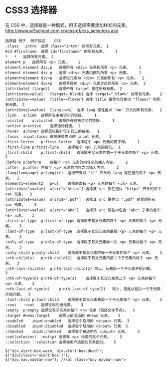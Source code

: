 # CSS3 选择器
在 CSS 中，选择器是一种模式，用于选择需要添加样式的元素。
http://www.w3school.com.cn/cssref/css_selectors.asp

    选择器	例子	例子描述	CSS
    .class	.intro	选择 class="intro" 的所有元素。	1
    #id	#firstname	选择 id="firstname" 的所有元素。	1
    *	*	选择所有元素。	2
    element	p	选择所有 <p> 元素。	1
    element,element	div,p	选择所有 <div> 元素和所有 <p> 元素。	1
    element element	div p	选择 <div> 元素内部的所有 <p> 元素。	1
    element>element	div>p	选择父元素为 <div> 元素的所有 <p> 元素。	2
    element+element	div+p	选择紧接在 <div> 元素之后的所有 <p> 元素。	2
    [attribute]	[target]	选择带有 target 属性所有元素。	2
    [attribute=value]	[target=_blank]	选择 target="_blank" 的所有元素。	2
    [attribute~=value]	[title~=flower]	选择 title 属性包含单词 "flower" 的所有元素。	2
    [attribute|=value]	[lang|=en]	选择 lang 属性值以 "en" 开头的所有元素。	2
    :link	a:link	选择所有未被访问的链接。	1
    :visited	a:visited	选择所有已被访问的链接。	1
    :active	a:active	选择活动链接。	1
    :hover	a:hover	选择鼠标指针位于其上的链接。	1
    :focus	input:focus	选择获得焦点的 input 元素。	2
    :first-letter	p:first-letter	选择每个 <p> 元素的首字母。	1
    :first-line	p:first-line	选择每个 <p> 元素的首行。	1
    :first-child	p:first-child	选择属于父元素的第一个子元素的每个 <p> 元素。	2
    :before	p:before	在每个 <p> 元素的内容之前插入内容。	2
    :after	p:after	在每个 <p> 元素的内容之后插入内容。	2
    :lang(language)	p:lang(it)	选择带有以 "it" 开头的 lang 属性值的每个 <p> 元素。	2
    element1~element2	p~ul	选择前面有 <p> 元素的每个 <ul> 元素。	3
    [attribute^=value]	a[src^="https"]	选择其 src 属性值以 "https" 开头的每个 <a> 元素。	3
    [attribute$=value]	a[src$=".pdf"]	选择其 src 属性以 ".pdf" 结尾的所有 <a> 元素。	3
    [attribute*=value]	a[src*="abc"]	选择其 src 属性中包含 "abc" 子串的每个 <a> 元素。	3
    :first-of-type	p:first-of-type	选择属于其父元素的首个 <p> 元素的每个 <p> 元素。	3
    :last-of-type	p:last-of-type	选择属于其父元素的最后 <p> 元素的每个 <p> 元素。	3
    :only-of-type	p:only-of-type	选择属于其父元素唯一的 <p> 元素的每个 <p> 元素。	3
    :only-child	p:only-child	选择属于其父元素的唯一子元素的每个 <p> 元素。	3
    :nth-child(n)	p:nth-child(2)	选择属于其父元素的第二个子元素的每个 <p> 元素。	3
    :nth-last-child(n)	p:nth-last-child(2)	同上，从最后一个子元素开始计数。	3
    :nth-of-type(n)	p:nth-of-type(2)	选择属于其父元素第二个 <p> 元素的每个 <p> 元素。	3
    :nth-last-of-type(n)	p:nth-last-of-type(2)	同上，但是从最后一个子元素开始计数。	3
    :last-child	p:last-child	选择属于其父元素最后一个子元素每个 <p> 元素。	3
    :root	:root	选择文档的根元素。	3
    :empty	p:empty	选择没有子元素的每个 <p> 元素（包括文本节点）。	3
    :target	#news:target	选择当前活动的 #news 元素。	3
    :enabled	input:enabled	选择每个启用的 <input> 元素。	3
    :disabled	input:disabled	选择每个禁用的 <input> 元素	3
    :checked	input:checked	选择每个被选中的 <input> 元素。	3
    :not(selector)	:not(p)	选择非 <p> 元素的每个元素。	3
    ::selection	::selection	选择被用户选取的元素部分。	3

    $("div.alert-box.warn, div.alert-box.dead");
    $("div[class*='alert-box']");
    $("div.nav.navbar-nav"); //<ul class="nav navbar-nav">
